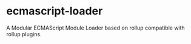 # ecmascript-loader
A Modular ECMAScript Module Loader based on rollup compatible with rollup plugins.

